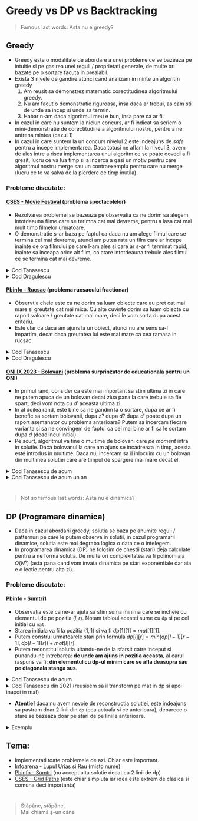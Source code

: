 # Greedy vs DP vs Backtracking
>Famous last words: Asta nu e greedy?
## Greedy
* Greedy este o modalitate de abordare a unei probleme ce se bazeaza pe intuitie si pe gasirea unei reguli / proprietati generale, de multe ori bazate pe o sortare facuta in prealabil.
* Exista 3 nivele de gandire atunci cand analizam in minte un algoritm greedy
    1. Am reusit sa demonstrez matematic corectitudinea algoritmului greedy.
    2. Nu am facut o demonstratie riguroasa, insa daca ar trebui, as cam sti de unde sa incep si unde sa termin.
    3. Habar n-am daca algoritmul meu e bun, insa pare ca ar fi.
* In cazul in care nu suntem la niciun concurs, ar fi indicat sa scriem o mini-demonstratie de corectitudine a algoritmului nostru, pentru a ne antrena mintea (cazul 1)
* In cazul in care suntem la un concurs nivelul 2 este indeajuns de *safe* pentru a incepe implementarea. Daca totusi ne aflam la niveul 3, avem de ales intre a risca implementarea unui algoritm ce se poate dovedi a fi gresit, lucru ce va lua timp si a incerca a gasi un motiv pentru care algoritmul nostru merge sau un contraexemplu pentru care nu merge (lucru ce te va salva de la pierdere de timp inutila).
### **Probleme discutate**:
#### [CSES - Movie Festival](https://cses.fi/problemset/task/1629) (problema spectacolelor)
* Rezolvarea problemei se bazeaza pe observatia ca ne dorim sa alegem intotdeauna filme care se terimna cat mai devreme, pentru a lasa cat mai mult timp filmelor urmatoare.
* O demonstratie s-ar baza pe faptul ca daca nu am alege filmul care se termina cel mai devreme, atunci am putea rata un film care ar incepe inainte de ora filmului pe care l-am ales si care ar s-ar fi terminat rapid, inainte sa inceapa orice alt film, ca atare intotdeauna trebuie ales filmul ce se termina cat mai devreme.
<details><summary>Cod Tanasescu</summary>

```cpp
#include <iostream>
#include <algorithm>
 
#define fi first
#define se second
using namespace std;
const int Nmax=2e5+5;
typedef pair<int, int> pii;
 
int n, mx, nr, crt, sol;
pii v[Nmax];
 
bool cmp(pii a, pii b){
    return a.se<b.se;
}
 
int main(){
    cin>>n;
    for (int i=0; i<n; i++)
        cin>>v[i].fi>>v[i].se;
    sort(v, v+n, cmp);
    for (int i=0; i<n; i++)
        if (v[i].fi>=crt){
            sol++;
            crt=v[i].se;
        }
    cout<<sol;
 
    return 0;
}
```
</details>
<details><summary>Cod Dragulescu</summary>

```cpp
#include <iostream>
#include <algorithm>

using namespace std;

const int Nmax = 2 * 1e5;

struct film{
    int start, finish;
};

bool cmp(film a, film b){
    if(a.finish == b.finish){
        return a.start < b.start;
    }
    return a.finish < b.finish;
}

film v[Nmax];

int main(){
    int n, timp, cate_filme;

    cin >> n;
    for(int i = 0; i < n; i++){
        cin >> v[i].start >> v[i].finish;
    }

    sort(v, v + n, cmp);

    timp = 0;
    cate_filme = 0;
    for(int i = 0; i < n; i++){
        if(v[i].start >= timp){
            cate_filme++;
            timp = v[i].finish;
        }
    }

    cout << cate_filme;

    return 0;
}
```
</details>

#### [Pbinfo - Rucsac](https://www.pbinfo.ro/probleme/1340/rucsac) (problema rucsacului fractionar)
* Observtia cheie este ca ne dorim sa luam obiecte care au pret cat mai mare si greutate cat mai mica. Cu alte cuvinte dorim sa luam obiecte cu raport valoare / greutate cat mai mare, deci le vom sorta dupa acest criteriu. 
* Este clar ca daca am ajuns la un obiect, atunci nu are sens sa-l impartim, decat daca greutatea lui este mai mare ca cea ramasa in rucsac.

<details><summary>Cod Tanasescu</summary>

```cpp
#include <iostream>
#include <algorithm>

using namespace std;
const int Nmax=1e3;

int n, Gmax;
double val, rap;
struct obiect{
    int G, V;
}v[Nmax];

// ordonam in ordine descrescatoare dupa report pret / greutate
bool cmp(obiect a, obiect b){
    // a.V / a.G > b.V / b.G <=> a.V * b.G > b.V * a.G
    return a.V * b.G > b.V * a.G;
}

int main(){
    cin>>n>>Gmax;
    for (int i=0; i<n; i++)
        cin>>v[i].G>>v[i].V;
    sort(v, v+n, cmp);
    for (int i=0; i<n; i++){
        if (Gmax>v[i].G){
            Gmax-=v[i].G;
            val+=v[i].V;
        }
        else{
            val+=v[i].V * Gmax / (double)v[i].G;
            break; // rucsacul nostru s-a umplut
        }
    }
    cout<<val;

    return 0;
}
```
</details>
<details><summary>Cod Dragulescu</summary>

```cpp
#include <iostream>
#include <algorithm>
#include <iomanip>

using namespace std;

const int Nmax = 1005;

struct obiect{
    int greutate, profit;
};

bool cmp(obiect a, obiect b){
    return a.profit * b.greutate > b.profit * a.greutate;
}

obiect v[Nmax];

int main(){
    int n, max_greutate, greutate_partiala;
    double profit_total;

    cin >> n >> max_greutate;
    for(int i = 0; i < n; i++){
        cin >> v[i].greutate >> v[i].profit;
    }

    sort(v, v + n, cmp);

    greutate_partiala = 0;
    profit_total = 0;
    for(int i = 0; i < n && greutate_partiala < max_greutate; i++){
        if(greutate_partiala + v[i].greutate <= max_greutate){
            profit_total += v[i].profit;
            greutate_partiala += v[i].greutate;
        }
        else{
            profit_total += (double)v[i].profit * ((double)max_greutate - greutate_partiala)/v[i].greutate;
            greutate_partiala = max_greutate;
        }
    }

    cout << fixed << setprecision(2) << profit_total;

    return 0;
}
```
</details>

#### [ONI IX 2023 - Bolovani](https://kilonova.ro/problems/539?list_id=195) (problema surprinzator de educationala pentru un ONI)
* In primul rand, consider ca este mai important sa stim ultima zi in care ne putem apuca de un bolovan decat ziua pana la care trebuie sa fie spart, deci vom nota cu $d'$ aceasta ultima zi.
* In al doilea rand, este bine sa ne gandim la o sortare, dupa ce ar fi benefic sa sortam bolovanii, dupa $z$? dupa $d$? dupa $d'$ poate dupa un raport asemanator cu problema anterioara? Putem sa incercam fiecare varianta si sa ne convingem de faptul ca cel mai bine ar fi sa le sortam dupa $d$ (deadlineul initial).
* Pe scurt, algoritmul va tine o multime de bolovani care *pe moment* intra in solutie.
Daca bolovanul la care am ajuns se incadreaza in timp, acesta este introdus in multime. Daca nu, incercam sa il inlocuim cu un bolovan din multimea solutiei care are timpul de spargere mai mare decat el.

<details><summary>Cod Tanasescu de acum</summary>

```cpp
#include <iostream>
#include <algorithm>
#include <queue>
#include <fstream>

#define fi first
#define se second

using namespace std;
typedef long long ll;
typedef pair<ll, ll> pll;
const ll Nmax=1e4;

ifstream fin ("bolovani.in");
ofstream fout ("bolovani.out");

ll n, tcrt;
struct bolovan{
    ll ind, z, d, dprim;
    bool insol;
}v[Nmax];
pll sol[Nmax];

// ne dorim bolovanul care ia cel mai mult de spart
struct CMP{
    bool operator()(ll a, ll b){
        return (v[a].z<v[b].z);
    }
};
priority_queue<ll, vector<ll>, CMP> pq;

// ordonam crescator dupa deadline
bool cmp(bolovan a, bolovan b){
    return a.d<b.d;
}

int main(){
    fin>>n;
    for (int i=0; i<n; i++){
        v[i].ind=i; // este nevoie sa memoram indicele inainte de sortare
        fin>>v[i].z>>v[i].d;
        v[i].dprim=v[i].d-v[i].z+1;
    }
    sort(v, v+n, cmp);
    tcrt=1;
    for (int i=0; i<n; i++){
        if (v[i].dprim>=tcrt){ // putem adauga bolovanul in multimea solutiei
            pq.push(i);
            tcrt+=v[i].z;
        }
        else if (!pq.empty() && v[i].z<v[pq.top()].z){ // putem inlocui cu un alt bolovan din multime
            tcrt-=v[pq.top()].z;
            pq.pop();
            tcrt+=v[i].z;
            pq.push(i);
        }
        // else ignoram elementul 
    }
    fout<<pq.size()<<'\n';
    while (!pq.empty()){
        v[pq.top()].insol=1;
        pq.pop();
    }
    // contrium intervalele de timp pentru bolovanii din multime
    tcrt=1;
    for (int i=0; i<n; i++)
        if (v[i].insol){
            sol[v[i].ind].fi=tcrt;
            tcrt+=v[i].z;
            sol[v[i].ind].se=tcrt-1;
        }
    // contrium intervalele de timp pentru bolovanii din afara multimii
    for (int i=0; i<n; i++)
        if (!v[i].insol){
            sol[v[i].ind].fi=tcrt;
            tcrt+=v[i].z;
            sol[v[i].ind].se=tcrt-1;
        }
    for (int i=0; i<n; i++)
        fout<<sol[i].fi<<' '<<sol[i].se<<'\n';
    
    return 0;
}
```
</details>
<details><summary>Cod Tanasescu de acum un an</summary>

```cpp
#include <iostream>
#include <fstream>
#include <queue>
#include <algorithm>
#include <vector>

using namespace std;
ifstream fin ("bolovani.in");
ofstream fout ("bolovani.out");
const int Nmax=10000;

int n, ord[Nmax];
struct bolovan{
    long long ind, t, d, st;
    bool bf;
}v[Nmax];
struct cmp{
    bool operator()(int a, int b){
        return (v[a].t<v[b].t);
    }
};
priority_queue <int, vector<int>, cmp> q;

bool cmp(bolovan a, bolovan b){
    return a.d<b.d;
}
int main()
{
    fin>>n;
    for (int i=0; i<n; i++){
        fin>>v[i].t>>v[i].d;
        v[i].ind=i;
    }
    sort(v, v+n, cmp);
    for (int i=0; i<n; i++)
        ord[v[i].ind]=i;
    long long tt=0;
    for (int i=0; i<n; i++)
        if (tt+v[i].t<=v[i].d){
            tt+=v[i].t;
            q.push(i);
        }
        else if (!q.empty() && v[q.top()].t>v[i].t){
            tt+=v[i].t-v[q.top()].t;
            q.pop();
            q.push(i);
        }
    fout<<q.size()<<'\n';
    while (!q.empty()){
        v[q.top()].bf=1;
        q.pop();
    }
    long long crt=1;
    for (int i=0; i<n; i++)
        if (v[i].bf){
            v[i].st=crt;
            crt+=v[i].t;
        }
    for (int i=0; i<n; i++)
        if (!v[i].bf){
            v[i].st=crt;
            crt+=v[i].t;
        }
    for (int i=0; i<n; i++)
        fout<<v[ord[i]].st<<' '<<v[ord[i]].st+v[ord[i]].t-1<<'\n';
    return 0;
}
```
</details>

#
>Not so famous last words: Asta nu e dinamica?
## DP (Programare dinamica)
* Daca in cazul abordarii greedy, solutia se baza pe anumite reguli / patternuri pe care le putem observa in solutii, in cazul programarii dinamice, solutia este mai degraba logica o data ce o intelegem.
* In programarea dinamica (DP) ne folosim de chestii (stari) deja calculate pentru a ne forma solutia. De multe ori complexitatea va fi polinomiala $O(N^x)$ (asta pana cand vom invata dinamica pe stari exponentiale dar aia e o lectie pentru alta zi).
### **Probleme discutate**:
#### [Pbinfo - Sumtri1](https://www.pbinfo.ro/probleme/386/sumtri1)
* Observatia este ca ne-ar ajuta sa stim suma minima care se incheie cu elementul de pe pozitia $(l, r)$. Notam tabloul acestei sume cu `dp` si pe cel initial cu `mat`.
* Starea initiala va fi la pozitia $(1, 1)$ si va fi $dp[1][1]=mat[1][1]$.
* Putem construi urmatoarele stari prin formula $dp[l][r]=min(dp[l-1][r-1], dp[l-1][r])+mat[l][r]$.
* Putem reconstitui solutia uitandu-ne de la sfarsit catre inceput si punandu-ne intrebarea: **de unde am ajuns in pozitia aceasta**, al carui raspuns va fi: **din elementul cu dp-ul minim care se afla deasupra sau pe diagonala stanga sus**.

<details><summary>Cod Tanasescu de acum</summary>

```cpp
// Author: Tanasescu Andrei-Rares
#include <iostream>
#include <fstream>
#include <algorithm>
#include <cmath>
#include <map>
#include <unordered_map>
#include <set>
#include <unordered_set>
#include <queue>
#include <stack>
#include <deque>
#include <iomanip>
#include <vector>
#include <cassert>

#pragma GCC optimize("O3")

#define fi first
#define se second
#define pb push_back
#define pf push_front

using namespace std;

ifstream fin ("sumtri1.in");
ofstream fout ("sumtri1.out");

typedef long long ll;
typedef pair<int, int> pii;
typedef pair<ll, ll> pll;

const ll Nmax=105, inf=1e9+5;

int n;
int mat[Nmax][Nmax], dp[Nmax][Nmax];
int sol[Nmax];

int main()
{
    fin>>n;
    // bordare
    for (int i=0; i<=n; i++)
        dp[i][0]=dp[i][i+1]=inf;
    for (int i=1; i<=n; i++)
        for (int j=1; j<=i; j++)
            fin>>mat[i][j];
    dp[1][1]=mat[1][1];
    for (int i=2; i<=n; i++)
        for (int j=1; j<=i; j++)
            dp[i][j]=mat[i][j]+min(dp[i-1][j-1], dp[i-1][j]);
    int pos, mn=inf;
    for (int j=1; j<=n; j++)
        if (dp[n][j]<mn){
            mn=dp[n][j];
            pos=j;
        }
    fout<<mn<<'\n';
    sol[n]=mat[n][pos];
    for (int i=n-1; i>=1; i--)
        if (dp[i][pos]<=dp[i][pos-1])
            sol[i]=mat[i][pos];
        else{
            sol[i]=mat[i][pos-1];
            pos--;
        }
    for (int i=1; i<=n; i++)
        fout<<sol[i]<<' ';

    return 0;
}
```
</details>
<details><summary>Cod Tanasescu din 2021 (reusisem sa il transform pe mat in dp si apoi inapoi in mat)</summary>

```cpp
#include <fstream>

using namespace std;
ifstream fin ("sumtri1.in");
ofstream fout ("sumtri1.out");

int m[102][102];
int mn=999999999,n,y;
int v[101];
int main()
{
    fin>>n;
    for (int i=0;i<=n+1;i++)
        m[i][0]=100001;
    m[1][2]=100001;
    fin>>m[1][1];
    for (int i=2;i<=n;i++)
    {
        for (int j=1;j<=i;j++)
        {
            fin>>m[i][j];
            m[i][j]+=min(m[i-1][j],m[i-1][j-1]);
        //fout<<m[i][j]<<' ';
        }
        m[i][i+1]=100001;
        //fout<<'\n';
    }
    for (int i=1;i<=n;i++)
        if (m[n][i]<mn)
        {
            mn=m[n][i];
            y=i;
        }
    fout<<mn<<'\n';
    int cnt=0;
    for (int i=n;i>=1;i--)
    {
        cnt++;
        v[cnt]=m[i][y]-min(m[i-1][y],m[i-1][y-1]);
        if (m[i-1][y-1]<m[i-1][y])
            y--;
    }
    for (int i=n;i>=1;i--)
        fout<<v[i]<<' ';

    return 0;
}
```
</details>

* **Atentie!** daca nu avem nevoie de reconstructia solutiei, este indeajuns sa pastram doar 2 linii din `dp` (cea actuala si ce anterioara), deoarece o stare se bazeaza doar pe stari de pe liniile anterioare.

<details><summary>Exemplu</summary>

```cpp
// Author: Tanasescu Andrei-Rares
#include <iostream>
#include <fstream>
#include <algorithm>
#include <cmath>
#include <map>
#include <unordered_map>
#include <set>
#include <unordered_set>
#include <queue>
#include <stack>
#include <deque>
#include <iomanip>
#include <vector>
#include <cassert>

#pragma GCC optimize("O3")

#define fi first
#define se second
#define pb push_back
#define pf push_front

using namespace std;

ifstream fin ("sumtri1.in");
ofstream fout ("sumtri1.out");

typedef long long ll;
typedef pair<int, int> pii;
typedef pair<ll, ll> pll;

const ll Nmax=105, inf=1e9+5;

int n;
int mat[Nmax][Nmax], dp[2][Nmax];

int main()
{
    ios::sync_with_stdio(0);
    cin.tie(0);
    cout.tie(0);

    cin>>n;
    for (int i=1; i<=n; i++)
        for (int j=1; j<=i; j++)
            cin>>mat[i][j];
    dp[0][1]=mat[1][1];
    for (int i=2; i<=n; i++){
        dp[0][0]=dp[0][i]=inf;
        for (int j=1; j<=i; j++)
            dp[1][j]=mat[i][j]+min(dp[0][j-1], dp[0][j]);
        for (int j=1; j<=i; j++)
            dp[0][j]=dp[1][j];
    }
    int pos, mn=inf;
    for (int j=1; j<=n; j++)
        if (dp[0][j]<mn){
            mn=dp[0][j];
            pos=j;
        }
    cout<<mn<<'\n';

    return 0;
}
```
</details>

## Tema:
* Implementati toate problemele de azi. Chiar este important.
* [Infoarena - Lupul Urias si Rau](https://infoarena.ro/problema/lupu) (misto nume)
* [Pbinfo - Sumtri](https://www.pbinfo.ro/probleme/385/sumtri) (nu accept alta solutie decat cu 2 linii de dp)
* [CSES - Grid Paths](https://cses.fi/problemset/task/1638) (este chiar simpluta iar idea este extrem de clasica si comuna deci importanta)
#
> Stăpâne, stăpâne,  
Mai chiamă ş-un câne
